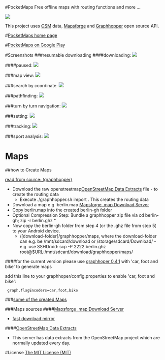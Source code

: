 #PocketMaps 
Free offline maps with routing functions and more ...

![](documentation/icon_pocketmaps_dark_512.png)

This project uses [OSM](https://www.openstreetmap.org/) data, [Mapsforge](https://github.com/mapsforge/mapsforge)
and [Graphhopper](https://graphhopper.com/) open source API.

#[PocketMaps home page](http://junjunguo.com/PocketMaps/)

#[PocketMaps on Google Play](https://play.google.com/store/apps/details?id=com.junjunguo.pocketmaps)

#Screenshots
###resumable downloading
####downloading:
![](documentation/PocketMaps_download_view_v8.png)

####paused:
![](documentation/PocketMaps_download_view_v8_pause.png)

###map view:
![](documentation/map2-2015-07-01-012721.png)

###search by coordinate:
![](documentation/search_by_coordinate_2015-10-01-15-19-45.png)

###pathfinding:
![](documentation/pathfinding_2015-10-01-15-24-31.png)

###turn by turn navigation:
![](documentation/PocketMaps_nav_directions.png)

###setting:
![](documentation/pocketMaps_map_settings.png)

###tracking: 
![](documentation/pocketMaps_tracking_analytics.png)

###sport analysis:
![](documentation/pocketMaps_sport_tracking.png)

# Maps
##how to Create Maps

[read from source: (graphhopper)](https://github.com/graphhopper/graphhopper/blob/master/docs/android/index.md)

- Download the raw openstreetmap[OpenStreetMap Data Extracts](http://download.geofabrik.de/) file - to create the routing data
    - Execute ./graphhopper.sh import <your-osm-file>. This creates the routing data
- Download a map e.g. berlin.map [Mapsforge .map Download Server](http://download.mapsforge.org/)
- Copy berlin.map into the created berlin-gh folder
- Optional Compression Step: Bundle a graphhopper zip file via cd berlin-gh; zip -r berlin.ghz *
- Now copy the berlin-gh folder from step 4 (or the .ghz file from step 5) to your Android device.
    - /[download-folder]/graphhopper/maps, where the download-folder can e.g. be /mnt/sdcard/download or
/storage/sdcard/Download/ - e.g. use SSHDroid: scp -P 2222 berlin.ghz root@$URL:/mnt/sdcard/download/graphhopper/maps/


####for the current version please use [graphhoper 0.4.1](https://github.com/graphhopper/graphhopper/tree/0.4) with 'car, foot and bike' to generate maps

add this line to your graphhoper/config.properties to enable 'car, foot and bike':

```
 graph.flagEncoders=car,foot,bike
```

###[some of the created Maps](http://folk.ntnu.no/junjung/pocketmaps/maps/)

###Maps sources
####[Mapsforge .map Download Server](http://download.mapsforge.org/)
- [fast download mirror](http://ftp-stud.hs-esslingen.de/pub/Mirrors/download.mapsforge.org/maps/)

####[OpenStreetMap Data Extracts](http://download.geofabrik.de/)
- This server has data extracts from the OpenStreetMap project which are normally updated every day.


#License
[The MIT License (MIT)](LICENSE)
